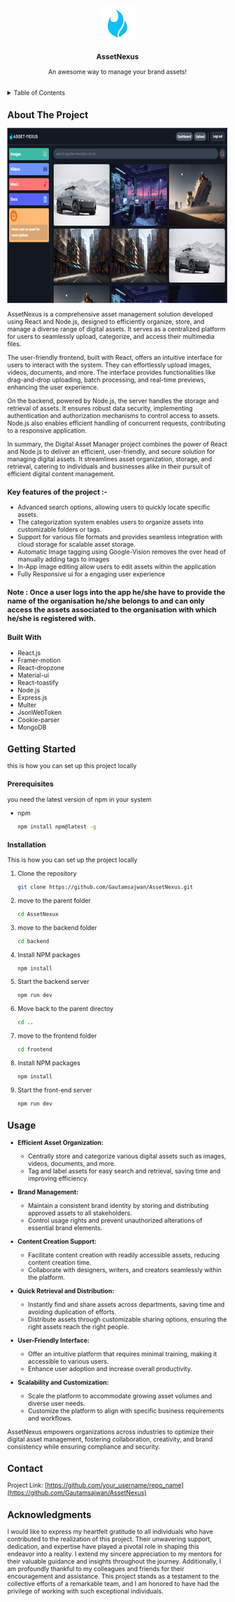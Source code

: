 
<div align="center">
  <a href="#">
    <img src="https://github.com/Gautamsajwan/AssetNexus/blob/main/frontend/src/assets/brandLogoFavicon.png" alt="Logo" width="80" height="80">
  </a>

  <h3 align="center">AssetNexus</h3>

  <p align="center">
    An awesome way to manage your brand assets!
    <br />
    <br />
  </p>
</div>


<!-- TABLE OF CONTENTS -->
<details>
  <summary>Table of Contents</summary>
  <ol>
    <li>
      <a href="#about-the-project">About The Project</a>
      <ul>
        <li><a href="#built-with">Built With</a></li>
      </ul>
    </li>
    <li>
      <a href="#getting-started">Getting Started</a>
      <ul>
        <li><a href="#prerequisites">Prerequisites</a></li>
        <li><a href="#installation">Installation</a></li>
      </ul>
    </li>
    <li><a href="#usage">Usage</a></li>
    <li><a href="#contact">Contact</a></li>
    <li><a href="#acknowledgments">Acknowledgments</a></li>
  </ol>
</details>



<!-- ABOUT THE PROJECT -->
## About The Project

<!-- 
[![Product Name Screen Shot][product-screenshot]]("/planet-04.png")

-->
<a href="#">
    <img src="/frontend/src/assets/Screenshot.png" alt="Logo" width="1200" height="400">
</a>


AssetNexus is a comprehensive asset management solution developed using React and Node.js, designed to efficiently organize, store, and manage a diverse range of digital assets. It serves as a centralized platform for users to seamlessly upload, categorize, and access their multimedia files. 

The user-friendly frontend, built with React, offers an intuitive interface for users to interact with the system. They can effortlessly upload images, videos, documents, and more. The interface provides functionalities like drag-and-drop uploading, batch processing, and real-time previews, enhancing the user experience.

On the backend, powered by Node.js, the server handles the storage and retrieval of assets. It ensures robust data security, implementing authentication and authorization mechanisms to control access to assets. Node.js also enables efficient handling of concurrent requests, contributing to a responsive application.

In summary, the Digital Asset Manager project combines the power of React and Node.js to deliver an efficient, user-friendly, and secure solution for managing digital assets. It streamlines asset organization, storage, and retrieval, catering to individuals and businesses alike in their pursuit of efficient digital content management.

### Key features of the project :-
* Advanced search options, allowing users to quickly locate specific assets.
* The categorization system enables users to organize assets into customizable folders or tags. 
* Support for various file formats and provides seamless integration with cloud storage for scalable asset storage.
* Automatic Image tagging using Google-Vision removes the over head of manually adding tags to images
* In-App image editing allow users to edit assets within the application
* Fully Responsive ui for a engaging user experience

### Note : Once a user logs into the app he/she have to provide the name of the organisation he/she belongs to and can only access the assets associated to the organisation with which he/she is registered with.

### Built With

* React.js
* Framer-motion
* React-dropzone
* Material-ui
* React-toastify
* Node.js
* Express.js
* Multer
* JsonWebToken
* Cookie-parser
* MongoDB


<!-- GETTING STARTED -->
## Getting Started

this is how you can set up this project locally 

### Prerequisites

you need the latest version of npm in your system
* npm
  ```sh
  npm install npm@latest -g
  ```

### Installation

This is how you can set up the project locally

1. Clone the repository
   ```sh
   git clone https://github.com/Gautamsajwan/AssetNexus.git
   ```
2. move to the parent  folder
   ```sh
   cd AssetNexux
   ```
3. move to the backend folder
   ```sh
   cd backend
   ```
4. Install NPM packages
   ```sh
   npm install
   ```
5. Start the backend server
   ```sh
   npm run dev
   ```
6. Move back to the parent directoy 
   ```sh
   cd ..
   ```
7. move to the frontend folder
   ```sh
   cd frontend
   ```
8. Install NPM packages
   ```sh
   npm install
   ```
9. Start the front-end server
   ```sh
   npm run dev


<!-- USAGE EXAMPLES -->
## Usage

- **Efficient Asset Organization:**
  - Centrally store and categorize various digital assets such as images, videos, documents, and more.
  - Tag and label assets for easy search and retrieval, saving time and improving efficiency.

- **Brand Management:**
  - Maintain a consistent brand identity by storing and distributing approved assets to all stakeholders.
  - Control usage rights and prevent unauthorized alterations of essential brand elements.

- **Content Creation Support:**
  - Facilitate content creation with readily accessible assets, reducing content creation time.
  - Collaborate with designers, writers, and creators seamlessly within the platform.

- **Quick Retrieval and Distribution:**
  - Instantly find and share assets across departments, saving time and avoiding duplication of efforts.
  - Distribute assets through customizable sharing options, ensuring the right assets reach the right people.

- **User-Friendly Interface:**
  - Offer an intuitive platform that requires minimal training, making it accessible to various users.
  - Enhance user adoption and increase overall productivity.

- **Scalability and Customization:**
  - Scale the platform to accommodate growing asset volumes and diverse user needs.
  - Customize the platform to align with specific business requirements and workflows.

AssetNexus empowers organizations across industries to optimize their digital asset management, fostering collaboration, creativity, and brand consistency while ensuring compliance and security.











<!-- CONTACT -->
## Contact

Project Link: [https://github.com/your_username/repo_name](https://github.com/Gautamsajwan/AssetNexus)




<!-- ACKNOWLEDGMENTS -->
## Acknowledgments

I would like to express my heartfelt gratitude to all individuals who have contributed to the realization of this project. Their unwavering support, dedication, and expertise have played a pivotal role in shaping this endeavor into a reality. I extend my sincere appreciation to my mentors for their valuable guidance and insights throughout the journey. Additionally, I am profoundly thankful to my colleagues and friends for their encouragement and assistance. This project stands as a testament to the collective efforts of a remarkable team, and I am honored to have had the privilege of working with such exceptional individuals.




